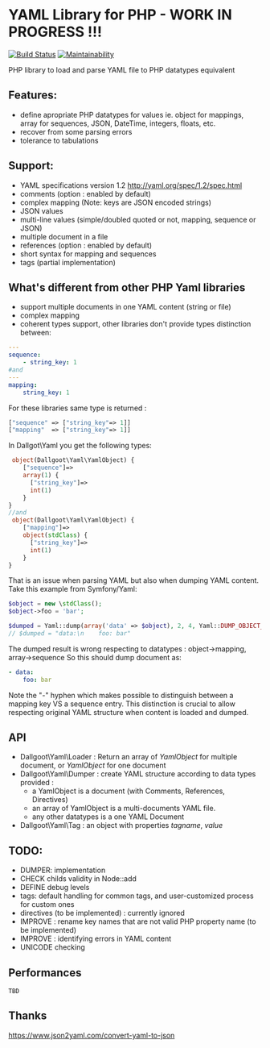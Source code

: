 # YAML Library for PHP - WORK IN PROGRESS !!!
[![Build Status](https://travis-ci.org/dallgoot/yaml.svg?branch=master)](https://travis-ci.org/dallgoot/yaml) [![Maintainability](https://api.codeclimate.com/v1/badges/dfae4b8e665a1d728e3d/maintainability)](https://codeclimate.com/github/dallgoot/yaml/maintainability)

PHP library to load and parse YAML file to PHP datatypes equivalent

## Features:
- define apropriate PHP datatypes for values ie. object for mappings, array for sequences, JSON, DateTime, integers, floats, etc.
- recover from some parsing errors
- tolerance to tabulations

## Support:
- YAML specifications version 1.2 http://yaml.org/spec/1.2/spec.html
- comments (option : enabled by default)
- complex mapping (Note: keys are JSON encoded strings)
- JSON values
- multi-line values (simple/doubled quoted or not, mapping, sequence or JSON)
- multiple document in a file
- references (option : enabled by default)
- short syntax for mapping and sequences
- tags (partial implementation)

## What's different from other PHP Yaml libraries
- support multiple documents in one YAML content (string or file)
- complex mapping
- coherent types support, other libraries don't provide types distinction between:
```yaml
---
sequence:
    - string_key: 1
#and
---
mapping:
    string_key: 1
```
For these libraries same type is returned :
```php
["sequence" => ["string_key"=> 1]]
["mapping"  => ["string_key"=> 1]]
```
In Dallgot\Yaml you get the following types:
```php
 object(Dallgoot\Yaml\YamlObject) {
    ["sequence"]=>
    array(1) {
      ["string_key"]=>
      int(1)
    }
}
//and
 object(Dallgoot\Yaml\YamlObject) {
    ["mapping"]=>
    object(stdClass) {
      ["string_key"]=>
      int(1)
    }
}
```
That is an issue when parsing YAML but also when dumping YAML content.
Take this example from Symfony/Yaml:
```php
$object = new \stdClass();
$object->foo = 'bar';

$dumped = Yaml::dump(array('data' => $object), 2, 4, Yaml::DUMP_OBJECT_AS_MAP);
// $dumped = "data:\n    foo: bar"
```
The dumped result is wrong respecting to datatypes : object->mapping, array->sequence
So this should dump document as:
```yaml
- data:
    foo: bar
```
Note the "-" hyphen which makes possible to distinguish between a mapping key VS a sequence entry.
This distinction is crucial to allow respecting original YAML structure when content is loaded and dumped.

## API
- Dallgoot\Yaml\Loader : Return an array of *YamlObject* for multiple document, or *YamlObject* for one document
- Dallgoot\Yaml\Dumper : create YAML structure according to data types provided :
    - a YamlObject is a document (with Comments, References, Directives)
    - an array of YamlObject is a multi-documents YAML file.
    - any other datatypes is a one YAML Document
- Dallgoot\Yaml\Tag : an object with properties _tagname_, _value_

## TODO:
- DUMPER: implementation
- CHECK childs validity in Node::add
- DEFINE debug levels
- tags: default handling for common tags, and user-customized process for custom ones
- directives (to be implemented) : currently ignored
- IMPROVE : rename key names that are not valid PHP property name (to be implemented)
- IMPROVE : identifying errors in YAML content
- UNICODE checking

## Performances
    TBD



## Thanks
https://www.json2yaml.com/convert-yaml-to-json